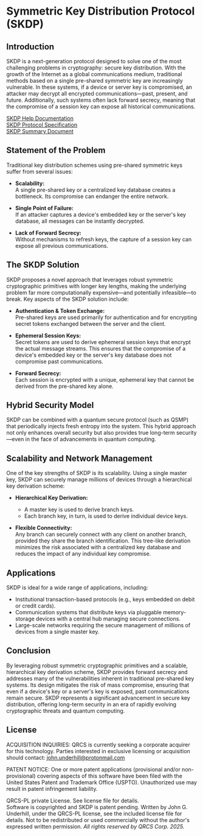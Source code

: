 # Symmetric Key Distribution Protocol (SKDP)

## Introduction

SKDP is a next-generation protocol designed to solve one of the most challenging problems in cryptography: secure key distribution. With the growth of the Internet as a global communications medium, traditional methods based on a single pre-shared symmetric key are increasingly vulnerable. In these systems, if a device or server key is compromised, an attacker may decrypt all encrypted communications—past, present, and future. Additionally, such systems often lack forward secrecy, meaning that the compromise of a session key can expose all historical communications.

[SKDP Help Documentation](https://qrcs-corp.github.io/SKDP/)  
[SKDP Protocol Specification](https://qrcs-corp.github.io/SKDP/pdf/SKDP_Specification.pdf)  
[SKDP Summary Document](https://qrcs-corp.github.io/SKDP/pdf/SKDP_Summary.pdf)  

## Statement of the Problem

Traditional key distribution schemes using pre-shared symmetric keys suffer from several issues:

- **Scalability:**  
  A single pre-shared key or a centralized key database creates a bottleneck. Its compromise can endanger the entire network.

- **Single Point of Failure:**  
  If an attacker captures a device's embedded key or the server's key database, all messages can be instantly decrypted.

- **Lack of Forward Secrecy:**  
  Without mechanisms to refresh keys, the capture of a session key can expose all previous communications.

## The SKDP Solution

SKDP proposes a novel approach that leverages robust symmetric cryptographic primitives with longer key lengths, making the underlying problem far more computationally expensive—and potentially infeasible—to break. Key aspects of the SKDP solution include:

- **Authentication & Token Exchange:**  
  Pre-shared keys are used primarily for authentication and for encrypting secret tokens exchanged between the server and the client.

- **Ephemeral Session Keys:**  
  Secret tokens are used to derive ephemeral session keys that encrypt the actual message streams. This ensures that the compromise of a device's embedded key or the server's key database does not compromise past communications.

- **Forward Secrecy:**  
  Each session is encrypted with a unique, ephemeral key that cannot be derived from the pre-shared key alone.

## Hybrid Security Model

SKDP can be combined with a quantum secure protocol (such as QSMP) that periodically injects fresh entropy into the system. This hybrid approach not only enhances overall security but also provides true long-term security—even in the face of advancements in quantum computing.

## Scalability and Network Management

One of the key strengths of SKDP is its scalability. Using a single master key, SKDP can securely manage millions of devices through a hierarchical key derivation scheme:

- **Hierarchical Key Derivation:**  
  - A master key is used to derive branch keys.
  - Each branch key, in turn, is used to derive individual device keys.
  
- **Flexible Connectivity:**  
  Any branch can securely connect with any client on another branch, provided they share the branch identification. This tree-like derivation minimizes the risk associated with a centralized key database and reduces the impact of any individual key compromise.

## Applications

SKDP is ideal for a wide range of applications, including:

- Institutional transaction-based protocols (e.g., keys embedded on debit or credit cards).
- Communication systems that distribute keys via pluggable memory-storage devices with a central hub managing secure connections.
- Large-scale networks requiring the secure management of millions of devices from a single master key.

## Conclusion

By leveraging robust symmetric cryptographic primitives and a scalable, hierarchical key derivation scheme, SKDP provides forward secrecy and addresses many of the vulnerabilities inherent in traditional pre-shared key systems. Its design mitigates the risk of mass compromise, ensuring that even if a device's key or a server's key is exposed, past communications remain secure. SKDP represents a significant advancement in secure key distribution, offering long-term security in an era of rapidly evolving cryptographic threats and quantum computing.

## License

ACQUISITION INQUIRIES:
QRCS is currently seeking a corporate acquirer for this technology.
Parties interested in exclusive licensing or acquisition should contact:
john.underhill@protonmail.com  

PATENT NOTICE:
One or more patent applications (provisional and/or non-provisional) covering aspects of this software have been filed with the United States Patent and 
Trademark Office (USPTO). Unauthorized use may result in patent infringement liability.  

QRCS-PL private License. See license file for details.  
Software is copyrighted and SKDP is patent pending.
Written by John G. Underhill, under the QRCS-PL license, see the included license file for details. 
Not to be redistributed or used commercially without the author's expressed written permission. 
_All rights reserved by QRCS Corp. 2025._

